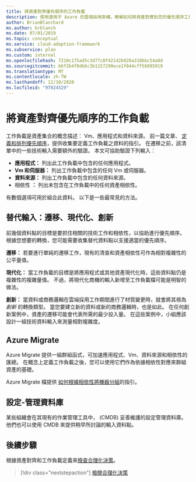 ```yaml
---
title: 將資產對齊優先順序的工作負載
description: 使用適用于 Azure 的雲端採用架構，瞭解如何將資產對應到您的優先順序工作負載。
author: BrianBlanchard
ms.author: brblanch
ms.date: 07/01/2019
ms.topic: conceptual
ms.service: cloud-adoption-framework
ms.subservice: plan
ms.custom: internal
ms.openlocfilehash: 7210c175ad5c3d77c0f42142b928a318bbc54a0d
ms.sourcegitcommit: b6f2b4f8db6c3b1157299ece1f044cff56895919
ms.translationtype: MT
ms.contentlocale: zh-TW
ms.lasthandoff: 12/10/2020
ms.locfileid: "97024529"
---
```

# <a name="align-assets-to-prioritized-workloads"></a>將資產對齊優先順序的工作負載

工作負載是資產集合的概念描述： Vm、應用程式和資料來源。 前一篇文章、 [定義和排列優先順序](./workloads.md)，提供收集要定義工作負載之資料的指引。 在遷移之前，該清單中的一些技術輸入需要額外的驗證。 本文可協助驗證下列輸入：

- **應用程式：** 列出此工作負載中包含的任何應用程式。
- **Vm 和伺服器：** 列出工作負載中包含的任何 Vm 或伺服器。
- **資料來源：** 列出工作負載中包含的任何資料來源。
- 相依性 **：** 列出未包含在工作負載中的任何資產相依性。

有數個選項可用於組合此資料。 以下是一些最常見的方法。

## <a name="alternative-inputs-migrate-modernize-innovate"></a>替代輸入：遷移、現代化、創新

前幾個資料點的目標是要抓住相關的技術工作和相依性，以協助進行優先順序。 根據您想要的轉換，您可能需要收集替代資料點以支援適當的優先順序。

**遷移：** 若要進行單純的遷移工作，現有的清查和資產相依性可作為相對複雜性的公平量值。

**現代化：** 當工作負載的目標是將應用程式或其他資產現代化時，這些資料點仍是複雜性的複雜量值。 不過，將現代化商機的輸入新增至工作負載檔可能是明智的做法。

**創新：** 當資料或商務邏輯在雲端採用工作期間進行了材質變更時，就會將其視為 _創新_ 的轉換類型。 當您要建立新的資料或新的商務邏輯時，也是如此。 在任何創新案例中，資產的遷移可能會代表所需的最少投入量。 在這些案例中，小組應該設計一組技術資料輸入來測量相對複雜度。

## <a name="azure-migrate"></a>Azure Migrate

Azure Migrate 提供一組群組函式，可加速應用程式、Vm、資料來源和相依性的匯總。 在概念上定義工作負載之後，您可以使用它們作為依據相依性對應來群組資產的基礎。

Azure Migrate 檔提供 [如何根據相依性將機器分組](/azure/migrate/how-to-create-group-machine-dependencies)的指引。

## <a name="configuration-management-database"></a>設定-管理資料庫

某些組織會在其現有的作業管理工具中， (CMDB) 妥善維護的設定管理資料庫。 他們也可以使用 CMDB 來提供稍早所討論的輸入資料點。

## <a name="next-steps"></a>後續步驟

根據資產對齊和工作負載定義來[檢查合理化決策](./review-rationalization.md)。

> [!div class="nextstepaction"]
> [檢閱合理化決策](./review-rationalization.md)
